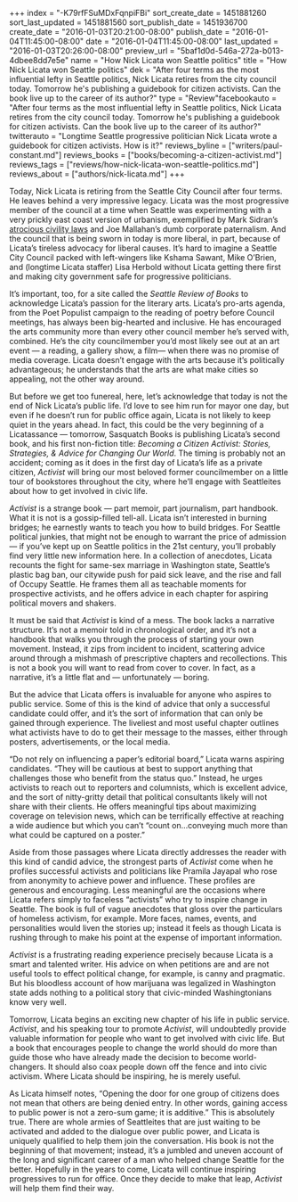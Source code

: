 +++
index = "-K79rfFSuMDxFqnpiFBi"
sort_create_date = 1451881260
sort_last_updated = 1451881560
sort_publish_date = 1451936700
create_date = "2016-01-03T20:21:00-08:00"
publish_date = "2016-01-04T11:45:00-08:00"
date = "2016-01-04T11:45:00-08:00"
last_updated = "2016-01-03T20:26:00-08:00"
preview_url = "5baf1d0d-546a-272a-b013-4dbee8dd7e5e"
name = "How Nick Licata won Seattle politics"
title = "How Nick Licata won Seattle politics"
dek = "After four terms as the most influential lefty in Seattle politics, Nick Licata retires from the city council today. Tomorrow he's publishing a guidebook for citizen activists. Can the book live up to the career of its author?"
type = "Review"facebookauto = "After four terms as the most influential lefty in Seattle politics, Nick Licata retires from the city council today. Tomorrow he's publishing a guidebook for citizen activists. Can the book live up to the career of its author?"
twitterauto = "Longtime Seattle progressive politician Nick Licata wrote a guidebook for citizen activists. How is it?"
reviews_byline = ["writers/paul-constant.md"]
reviews_books = ["books/becoming-a-citizen-activist.md"]
reviews_tags = ["reviews/how-nick-licata-won-seattle-politics.md"]
reviews_about = ["authors/nick-licata.md"]
+++

Today, Nick Licata is retiring from the Seattle City Council after four terms. He leaves behind a very impressive legacy. Licata was the most progressive member of the council at a time when Seattle was experimenting with a very prickly east coast version of urbanism, exemplified by Mark Sidran’s [atrocious civility laws](https://en.wikipedia.org/wiki/Mark_Sidran) and Joe Mallahan’s dumb corporate paternalism. And the council that is being sworn in today is more liberal, in part, because of Licata’s tireless advocacy for liberal causes. It’s hard to imagine a Seattle City Council packed with left-wingers like Kshama Sawant, Mike O’Brien, and (longtime Licata staffer) Lisa Herbold without Licata getting there first and making city government safe for progressive politicians.

It’s important, too, for a site called the *Seattle Review of Books* to acknowledge Licata’s passion for the literary arts. Licata’s pro-arts agenda, from the Poet Populist campaign to the reading of poetry before Council meetings, has always been big-hearted and inclusive. He has encouraged the arts community more than every other council member he’s served with, combined. He’s the city councilmember you’d most likely see out at an art event — a reading, a gallery show, a film— when there was no promise of media coverage. Licata doesn’t engage with the arts because it’s politically advantageous; he understands that the arts are what make cities so appealing, not the other way around.

But before we get too funereal, here, let’s acknowledge that today is not the end of Nick Licata’s public life. I’d love to see him run for mayor one day, but even if he doesn’t run for public office again, Licata is not likely to keep quiet in the years ahead. In fact, this could be the very beginning of a Licatassance — tomorrow, Sasquatch Books is publishing Licata’s second book, and his first non-fiction title: *Becoming a Citizen Activist: Stories, Strategies, & Advice for Changing Our World*. The timing is probably not an accident; coming as it does in the first day of Licata’s life as a private citizen, *Activist* will bring our most beloved former councilmember on a little tour of bookstores throughout the city, where he’ll engage with Seattleites about how to get involved in civic life.

<div class="break"></div>

*Activist* is a strange book — part memoir, part journalism, part handbook. What it is not is a gossip-filled tell-all. Licata isn’t interested in burning bridges; he earnestly wants to teach you how to build bridges. For Seattle political junkies, that might not be enough to warrant the price of admission — if you’ve kept up on Seattle politics in the 21st century, you’ll probably find very little new information here. In a collection of anecdotes, Licata recounts the fight for same-sex marriage in Washington state, Seattle’s plastic bag ban, our citywide push for paid sick leave, and the rise and fall of Occupy Seattle. He frames them all as teachable moments for prospective activists, and he offers advice in each chapter for aspiring political movers and shakers.

It must be said that *Activist* is kind of a mess. The book lacks a narrative structure. It’s not a memoir told in chronological order, and it’s not a handbook that walks you through the process of starting your own movement. Instead, it zips from incident to incident, scattering advice around through a mishmash of prescriptive chapters and recollections. This is not a book you will want to read from cover to cover. In fact, as a narrative, it’s a little flat and — unfortunately — boring.

But the advice that Licata offers is invaluable for anyone who aspires to public service. Some of this is the kind of advice that only a successful candidate could offer, and it’s the sort of information that can only be gained through experience. The liveliest and most useful chapter outlines what activists have to do to get their message to the masses, either through posters, advertisements, or the local media. 

“Do not rely on influencing a paper’s editorial board,” Licata warns aspiring candidates. “They will be cautious at best to support anything that challenges those who benefit from the status quo.” Instead, he urges activists to reach out to reporters and columnists, which is excellent advice, and the sort of nitty-gritty detail that political consultants likely will not share with their clients. He offers meaningful tips about maximizing coverage on television news, which can be terrifically effective at reaching a wide audience but which  you can’t “count on…conveying much more than what could be captured on a poster.”

Aside from those passages where Licata directly addresses the reader with this kind of candid advice, the strongest parts of *Activist* come when he profiles successful activists and politicians like Pramila Jayapal who rose from anonymity to achieve power and influence. These profiles are generous and encouraging. Less meaningful are the occasions where Licata refers simply to faceless “activists” who try to inspire change in Seattle. The book is full of vague anecdotes that gloss over the particulars of homeless activism, for example. More faces, names, events, and personalities would liven the stories up; instead it feels as though Licata is rushing through to make his point at the expense of important information.

*Activist* is a frustrating reading experience precisely because Licata is a smart and talented writer. His advice on when petitions are and are not useful tools to effect political change, for example, is canny and pragmatic. But his bloodless account of how marijuana was legalized in Washington state adds nothing to a political story that civic-minded Washingtonians know very well.

Tomorrow, Licata begins an exciting new chapter of his life in public service. *Activist*, and his speaking tour to promote *Activist*, will undoubtedly provide valuable information for people who want to get involved with civic life. But a book that encourages people to change the world should do more than guide those who have already made the decision to become world-changers. It should also coax people down off the fence and into civic activism. Where Licata should be inspiring, he is merely useful. 

As Licata himself notes, “Opening the door  for one group of citizens does not mean that others are being denied entry. In other words, gaining access to public power is not a zero-sum game; it is additive.” This is absolutely true. There are whole armies of Seattleites that are just waiting to be activated and added to the dialogue over public power, and Licata is uniquely qualified to help them join the conversation. His book is not the beginning of that movement; instead, it’s a jumbled and uneven account of the long and significant career of a man who helped change Seattle for the better. Hopefully in the years to come, Licata will continue inspiring progressives to run for office. Once they decide to make that leap, *Activist* will help them find their way.